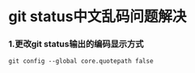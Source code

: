 # git status中文乱码问题解决

### 1.更改git status输出的编码显示方式

```
git config --global core.quotepath false
```

